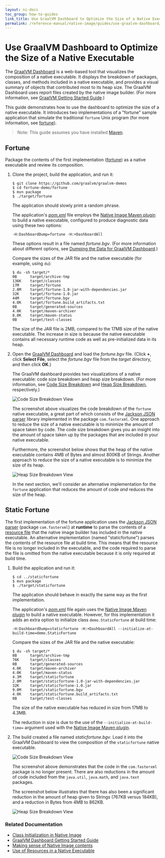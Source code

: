 ```yaml
---
layout: ni-docs
toc_group: how-to-guides
link_title: Use GraalVM Dashboard to Optimize the Size of a Native Executable
permalink: /reference-manual/native-image/guides/use-graalvm-dashboard/
---
```


# Use GraalVM Dashboard to Optimize the Size of a Native Executable

The [GraalVM Dashboard](https://www.graalvm.org/dashboard) is a web-based tool that visualizes the composition of a native executable. It displays the breakdown of packages, classes, and methods included in a native executable, and provides a visual summary of objects that contributed most to its heap size. 
The GraalVM Dashboard uses report files created by the native image builder. (For more information, see [GraalVM Getting Started Guide](https://www.graalvm.org/dashboard/?ojr=help%3Btopic%3Dgetting-started.md).)

This guide demonstrates how to use the dashboard to optimize the size of a native executable. It introduces two implementations of a "fortune" sample application that simulate the traditional `fortune` Unix program (for more information, see [fortune](https://en.wikipedia.org/wiki/Fortune_(Unix))).

> Note: This guide assumes you have installed [Maven](https://maven.apache.org).

## Fortune
Package the contents of the first implementation ([fortune](https://github.com/graalvm/graalvm-demos/tree/master/fortune-demo/fortune)) as a native executable and review its composition.

1. Clone the project, build the application, and run it:
    ```shell
    $ git clone https://github.com/graalvm/graalvm-demos
    $ cd fortune-demo/fortune
    $ mvn package
    $ ./target/fortune
    ```
    The application should slowly print a random phrase.

    The application's [_pom.xml_](https://github.com/graalvm/graalvm-demos/blob/master/fortune-demo/fortune/pom.xml) file employs the [Native Image Maven plugin](../NativeMavenPlugin.md) to build a native executable, configured to produce diagnostic data using these two options:

    ```
    -H:DashboardDump=fortune -H:+DashboardAll
    ```

    These options result in a file named _fortune.bgv_. (For more information about different options, see [Dumping the Data for GraalVM Dashboard](https://www.graalvm.org/dashboard/?ojr=help%3Btopic%3Dgetting-started.md#dumping-the-data-for-graalvm-dashboard).)

    Compare the sizes of the JAR file and the native executable (for example, using `du`):

    ```shell
    $ du -sh target/*
    0B	    target/archive-tmp
    136K	target/classes
    17M     target/fortune
    2.0M	target/fortune-1.0-jar-with-dependencies.jar
    32K	    target/fortune-1.0.jar
    44M	    target/fortune.bgv
    4.0K	target/fortune.build_artifacts.txt
    0B	    target/generated-sources
    4.0K	target/maven-archiver
    8.0K	target/maven-status
    0B	    target/test-classes
    ```
    
    The size of the JAR file is 2MB, compared to the 17MB size of the native executable. The increase in size is because the native executable contains all necessary runtime code as well as pre-initialized data in its heap.

2.  Open the [GraalVM Dashboard](https://www.graalvm.org/dashboard) and load the _fortune.bgv_ file. (Click **+**, click **Select File**, select the _fortune.bgv_ file from the _target_ directory, and then click **OK**.)

    The GraalVM dashboard provides two visualizations of a native executable: code size breakdown and heap size breakdown. (For more information, see [Code Size Breakdown](https://www.graalvm.org/dashboard/?ojr=help%3Btopic%3Dcode-size-histogram.md) and [Heap Size Breakdown](https://www.graalvm.org/dashboard/?ojr=help%3Btopic%3Dheap-size-histogram.md), respectively.)

    ![Code Size Breakdown View](img/fortune-codesize.png)

    The screenshot above visualizes the code breakdown of the `fortune` native executable, a great part of which consists of the [Jackson JSON parser](https://github.com/FasterXML/jackson) library implemented in the package `com.fasterxml`. One approach to reduce the size of a native executable is to minimize the amount of space taken by code. The code size breakdown gives you an insight into the amount of space taken up by the packages that are included in your native executable.

    Furthermore, the screenshot below shows that the heap of the native executable contains 4MB of Bytes and almost 800KB of Strings. Another approach to reduce the size of a native executable is to minimize the size of its heap.

    ![Heap Size Breakdown View](img/fortune-heapsize.png)

    In the next section, we'll consider an alternative implementation for the `fortune` application that reduces the amount of code _and_ reduces the size of the heap.

## Static Fortune

The first implementation of the fortune application uses the [Jackson JSON parser](https://github.com/FasterXML/jackson) (package `com.fasterxml`) at **runtime** to parse the contents of a [resource file](https://github.com/graalvm/graalvm-demos/blob/master/fortune-demo/fortune/src/main/resources/fortunes.json) that the native image builder has included in the native executable. An alternative implementation (named "staticfortune") parses the contents of the resource file at build time. This means that the resource file is no longer included in the executable, and the code required to parse the file is omitted from the native executable because it is only required at build time.

1. Build the application and run it:
    ```shell
    $ cd ../staticfortune
    $ mvn package
    $ ./target/staticfortune
    ```
    The application should behave in exactly the same way as the first implementation.

    The application's [_pom.xml_](https://github.com/graalvm/graalvm-demos/blob/master/fortune-demo/staticfortune/pom.xml) file again uses the [Native Image Maven plugin](../NativeMavenPlugin.md) to build a native executable. However, for this implementation it adds an extra option to initialize class `demo.StaticFortune` at build time:

    ```
    -H:DashboardDump=staticfortune -H:+DashboardAll --initialize-at-build-time=demo.StaticFortune
    ```

    Compare the sizes of the JAR file and the native executable:

    ```shell
    $ du -sh target/*
    0B	    target/archive-tmp
    76K	    target/classes
    0B	    target/generated-sources
    4.0K	target/maven-archiver
    4.0K	target/maven-status
    4.3M	target/staticfortune
    2.0M	target/staticfortune-1.0-jar-with-dependencies.jar
    32K	    target/staticfortune-1.0.jar
    9.0M	target/staticfortune.bgv
    4.0K	target/staticfortune.build_artifacts.txt
    0B	    target/test-classes
    ```

    The size of the native executable has reduced in size from 17MB to 4.3MB.

    The reduction in size is due to the use of the `--initialize-at-build-time=` argument used with the [Native Image Maven plugin](use-native-image-maven-plugin.md).

2.  The build created a file named _staticfortune.bgv_. Load it into the GraalVM Dashboard to view the composition of the `staticfortune` native executable. 

    ![Code Size Breakdown View](img/staticfortune-codesize.png)

    The screenshot above demonstrates that the code in the `com.fasterxml` package is no longer present. There are also reductions in the amount of code included from the `java.util`, `java.math`, and `java.text` packages.

    The screenshot below illustrates that there has also been a significant reduction in the amount of heap given to Strings (767KB versus 184KB), and a reduction in Bytes from 4MB to 862KB.

    ![Heap Size Breakdown View](img/staticfortune-heapsize.png)

### Related Documentation

* [Class Initialization in Native Image](../ClassInitialization.md)
* [GraalVM Dashboard Getting Started Guide](https://www.graalvm.org/dashboard/?ojr=help%3Btopic%3Dgetting-started.md)
* [Making sense of Native Image contents](https://medium.com/graalvm/making-sense-of-native-image-contents-741a688dab4d)
* [Use of Resources in a Native Executable](../Resources.md)
